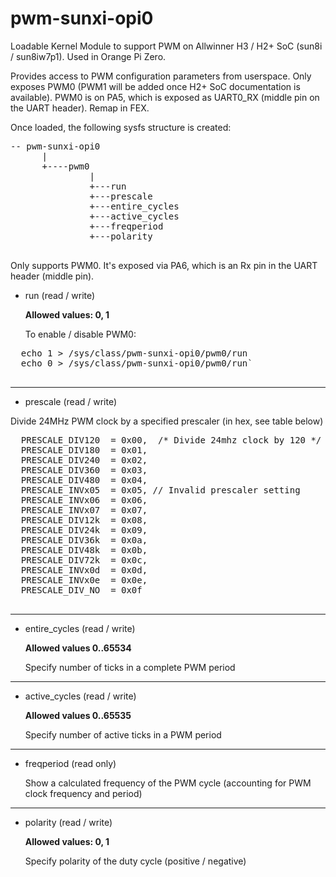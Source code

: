 # pwm-sunxi-opi0

Loadable Kernel Module to support PWM on Allwinner H3 / H2+ SoC (sun8i / sun8iw7p1). Used in Orange Pi Zero.

Provides access to PWM configuration parameters from userspace. Only exposes PWM0 (PWM1 will be added once H2+ SoC documentation is available). PWM0 is on PA5, which is exposed as UART0_RX (middle pin on the UART header). Remap in FEX.

Once loaded, the following sysfs structure is created:

<pre>
-- pwm-sunxi-opi0
      |
      +----pwm0
               |
               +---run
               +---prescale
               +---entire_cycles
               +---active_cycles
               +---freqperiod
               +---polarity
	</pre>

	
  Only supports PWM0. It's exposed via PA6, which is an Rx pin in the UART header (middle pin).
  
  * run (read / write)
  
    **Allowed values: 0, 1**
	
    To enable / disable PWM0:
  <pre>
  echo 1 > /sys/class/pwm-sunxi-opi0/pwm0/run
  echo 0 > /sys/class/pwm-sunxi-opi0/pwm0/run`
  </pre>
  
  ---
  * prescale (read / write)
  
  Divide 24MHz PWM clock by a specified prescaler (in hex, see table below)
  <pre>
  PRESCALE_DIV120  = 0x00,  /* Divide 24mhz clock by 120 */
  PRESCALE_DIV180  = 0x01,
  PRESCALE_DIV240  = 0x02,
  PRESCALE_DIV360  = 0x03,
  PRESCALE_DIV480  = 0x04,
  PRESCALE_INVx05  = 0x05, // Invalid prescaler setting
  PRESCALE_INVx06  = 0x06,
  PRESCALE_INVx07  = 0x07,
  PRESCALE_DIV12k  = 0x08,
  PRESCALE_DIV24k  = 0x09,
  PRESCALE_DIV36k  = 0x0a,
  PRESCALE_DIV48k  = 0x0b,
  PRESCALE_DIV72k  = 0x0c,
  PRESCALE_INVx0d  = 0x0d,
  PRESCALE_INVx0e  = 0x0e,
  PRESCALE_DIV_NO  = 0x0f
  </pre>
  
  ---
  * entire_cycles (read / write)
  
      **Allowed values 0..65534**
  
      Specify number of ticks in a complete PWM period
  ---
  
   * active_cycles (read / write)
   
      **Allowed values 0..65535**
  
      Specify number of active ticks in a PWM period
  
  ---
  * freqperiod (read only)
    
    Show a calculated frequency of the PWM cycle (accounting for PWM clock frequency and period)
    
  ---
  * polarity (read / write)
      
      **Allowed values: 0, 1**
      
      Specify polarity of the duty cycle (positive / negative)
      
